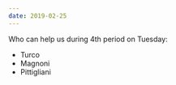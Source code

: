```yaml
---
date: 2019-02-25
---
```

Who can help us during 4th period on Tuesday:

- Turco
- Magnoni
- Pittigliani